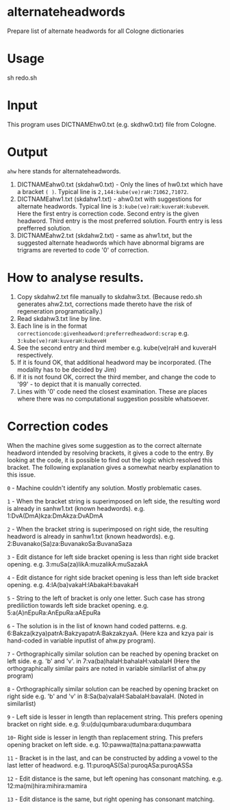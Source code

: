 # alternateheadwords
Prepare list of alternate headwords for all Cologne dictionaries

# Usage
sh redo.sh

# Input
This program uses DICTNAMEhw0.txt (e.g. skdhw0.txt) file from Cologne.

# Output
`ahw` here stands for alternateheadwords.

1. DICTNAMEahw0.txt (skdahw0.txt) - Only the lines of hw0.txt which have a bracket `( )`. Typical line is `2,144:kube(ve)raH:71062,71072`.
2. DICTNAMEahw1.txt (skdahw1.txt) - ahw0.txt with suggestions for alternate headwords. Typical line is `3:kube(ve)raH:kuveraH:kubeveH`. Here the first entry is correction code. Second entry is the given headword. Third entry is the most preferred solution. Fourth entry is less prefferred solution.
3. DICTNAMEahw2.txt (skdahw2.txt) - same as ahw1.txt, but the suggested alternate headwords which have abnormal bigrams are trigrams are reverted to code '0' of correction.

# How to analyse results.
1. Copy skdahw2.txt file manually to skdahw3.txt. (Because redo.sh generates ahw2.txt, corrections made thereto have the risk of regeneration programatically.)
2. Read skdahw3.txt line by line.
3. Each line is in the format `correctioncode:givenheadword:preferredheadword:scrap` e.g. `3:kube(ve)raH:kuveraH:kubeveH`
4. See the second entry and third member e.g. kube(ve)raH and kuveraH respectively.
5. If it is found OK, that additional headword may be incorporated. (The modality has to be decided by Jim)
6. If it is not found OK, correct the third member, and change the code to '99' - to depict that it is manually corrected.
7. Lines with '0' code need the closest examination. These are places where there was no computational suggestion possible whatsoever.

# Correction codes
When the machine gives some suggestion as to the correct alternate headword intended by resolving brackets, it gives a code to the entry.
By looking at the code, it is possible to find out the logic which resolved this bracket.
The following explanation gives a somewhat nearby explanation to this issue.

`0` - Machine couldn't identify any solution. Mostly problematic cases.

`1` - When the bracket string is superimposed on left side, the resulting word is already in sanhw1.txt (known headwords). e.g. 1:DvA(DmA)kza:DmAkza:DvADmA

`2` - When the bracket string is superimposed on right side, the resulting headword is already in sanhw1.txt (known headwords). e.g. 2:Buvanako(Sa)za:BuvanakoSa:BuvanaSaza

`3` - Edit distance for left side bracket opening is less than right side bracket opening. e.g. 3:muSa(za)likA:muzalikA:muSazakA

`4` - Edit distance for right side bracket opening is less than left side bracket opening. e.g. 4:lA(ba)vakaH:lAbakaH:bavakaH

`5` - String to the left of bracket is only one letter. Such case has strong prediliction towards left side bracket opening. e.g. 5:a(A)nEpuRa:AnEpuRa:aAEpuRa

`6` - The solution is in the list of known hand coded patterns. e.g. 6:Bakza(kzya)patrA:BakzyapatrA:BakzakzyaA. (Here kza and kzya pair is hand-coded in variable inputlist of ahw.py program).

`7` - Orthographically similar solution can be reached by opening bracket on left side. e.g. 'b' and 'v'. in 7:va(ba)halaH:bahalaH:vabalaH (Here the orthographically similar pairs are noted in variable similarlist of ahw.py program)

`8` - Orthographically similar solution can be reached by opening bracket on right side e.g. 'b' and 'v' in 8:Sa(ba)valaH:SabalaH:bavalaH. (Noted in similarlist)

`9` - Left side is lesser in length than replacement string. This prefers opening bracket on right side. e.g. 9:u(du)qumbara:udumbara:duqumbara

`10`- Right side is lesser in length than replacement string. This prefers opening bracket on left side. e.g. 10:pawwa(tta)na:pattana:pawwatta

`11` - Bracket is in the last, and can be constructed by adding a vowel to the last letter of headword. e.g. 11:puroqAS(Sa):puroqASa:puroqASSa

`12` - Edit distance is the same, but left opening has consonant matching. e.g. 12:ma(mi)hira:mihira:mamira

`13` - Edit distance is the same, but right opening has consonant matching. 

